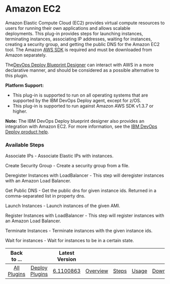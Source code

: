 
# Amazon EC2

Amazon Elastic Compute Cloud (EC2) provides virtual compute resources to users for running their own applications and allows scalable deployments. This plug-in provides steps for launching instances, terminating instances, associating IP addresses, waiting for instances, creating a security group, and getting the public DNS for the Amazon EC2 tool. The Amazon [AWS SDK](http://aws.amazon.com/sdkforjava/) is required and must be downloaded from Amazon separately.

The[DevOps Deploy Blueprint Designer](/product/deploy/blueprint-designer/) can interact with AWS in a more declarative manner, and should be considered as a possible alternative to this plugin.

**Platform Support:**

* This plug-in is supported to run on all operating systems that are supported by the IBM DevOps Deploy agent, except for z/OS.
* This plug-in is supported to run against Amazon AWS SDK v1.3.7 or higher.

**Note:** The IBM DevOps Deploy blueprint designer also provides an integration with Amazon EC2. For more information, see the [IBM DevOps Deploy product help](https://www-01.ibm.com/support/knowledgecenter/#!/SS4GSP_6.2.0/com.ibm.edt.doc/topics/cloud_connect_amazon_server.html).


### Available Steps

Associate IPs -  Associate Elastic IPs with instances.

Create Security Group - Create a security group from a file.

Deregister Instances with LoadBalancer - This step will deregister instances with an Amazon Load Balancer.

Get Public DNS - Get the public dns for given instance ids. Returned in a comma-separated list in property dns.

Launch Instances - Launch instances of the given AMI.

Register Instances with LoadBalancer - This step will register instances with an Amazon Load Balancer.

Terminate Instances - Terminate instances with the given instance ids.

Wait for instances - Wait for instances to be in a certain state.



|Back to ...||Latest Version|||||
| :---: | :---: | :---: | :---: | :---: | :---: | :---: |
|[All Plugins](../../index.md)|[Deploy Plugins](../README.md)|[6.1100863](https://raw.githubusercontent.com/UrbanCode/IBM-UCD-PLUGINS/main/files/AmazonEC2/AmazonEC2-6.1100863.zip)|[Overview](overview.md)|[Steps](steps.md)|[Usage](usage.md)|[Downloads](downloads.md)|
